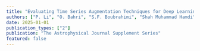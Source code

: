 ```yaml
---
title: "Evaluating Time Series Augmentation Techniques for Deep Learning-Based Solar Flare Prediction"
authors: ["P. Li", "O. Bahri", "S.F. Boubrahimi", "Shah Muhammad Hamdi"]
date: 2025-01-01
publication_types: ["2"]
publication: "The Astrophysical Journal Supplement Series"
featured: false
---
```


